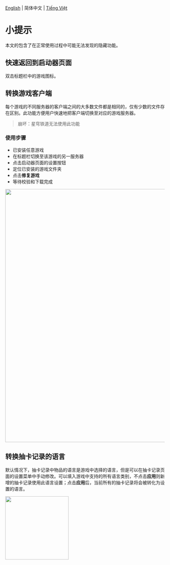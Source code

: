 [English](./Tips.md) | 简体中文 | [Tiếng Việt](./Tips.vi-VN.md)

# 小提示

本文的包含了在正常使用过程中可能无法发现的隐藏功能。


## 快速返回到启动器页面

双击标题栏中的游戏图标。


## 转换游戏客户端

每个游戏的不同服务器的客户端之间的大多数文件都是相同的，仅有少数的文件存在区别。此功能方便用户快速地把客户端切换至对应的游戏服务器。

> 崩坏：星穹铁道无法使用此功能

### 使用步骤

- 已安装任意游戏
- 在标题栏切换至该游戏的另一服务器
- 点击启动器页面的设置按钮
- 定位已安装的游戏文件夹
- 点击**修复游戏**
- 等待校验和下载完成

<img src="https://user-images.githubusercontent.com/61003590/259002026-3b7bab3c-4d94-4450-ada6-7b9aaad9e92e.png" width="800px" />


## 转换抽卡记录的语言

默认情况下，抽卡记录中物品的语言是游戏中选择的语言，但是可以在抽卡记录页面的设置菜单中手动修改。可以填入游戏中支持的所有语言类别，不点击**应用**则新增的抽卡记录使用此语言设置；点击**应用**后，当前所有的抽卡记录将会被转化为设置的语言。

<img src="https://user-images.githubusercontent.com/61003590/259004532-9fffe2ec-056f-495c-8840-1a3672e7be3c.png" width="200px" />

